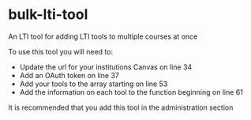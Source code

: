 bulk-lti-tool
=============

An LTI tool for adding LTI tools to multiple courses at once

To use this tool you will need to:
* Update the url for your institutions Canvas on line 34
* Add an OAuth token on line 37
* Add your tools to the array starting on line 53
* Add the information on each tool to the function beginning on line 61

It is recommended that you add this tool in the administration section 
